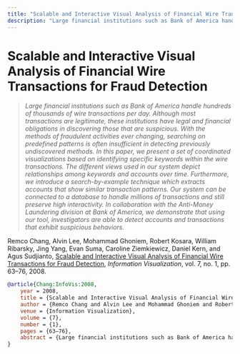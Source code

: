 ```yaml
---
title: "Scalable and Interactive Visual Analysis of Financial Wire Transactions for Fraud Detection"
description: "Large financial institutions such as Bank of America handle hundreds of thousands of wire transactions per day. Although most transactions are legitimate, these institutions have legal and financial obligations in discovering those that are suspicious. With the methods of fraudulent activities ever changing, searching on predefined patterns is often insufficient in detecting previously undiscovered methods. In this paper, we present a set of coordinated visualizations based on identifying specific keywords within the wire transactions. The different views used in our system depict relationships among keywords and accounts over time. Furthermore, we introduce a search-by-example technique which extracts accounts that show similar transaction patterns. Our system can be connected to a database to handle millions of transactions and still preserve high interactivity. In collaboration with the Anti-Money Laundering division at Bank of America, we demonstrate that using our tool, investigators are able to detect accounts and transactions that exhibit suspicious behaviors."
---
```


# Scalable and Interactive Visual Analysis of Financial Wire Transactions for Fraud Detection

> _Large financial institutions such as Bank of America handle hundreds of thousands of wire transactions per day. Although most transactions are legitimate, these institutions have legal and financial obligations in discovering those that are suspicious. With the methods of fraudulent activities ever changing, searching on predefined patterns is often insufficient in detecting previously undiscovered methods. In this paper, we present a set of coordinated visualizations based on identifying specific keywords within the wire transactions. The different views used in our system depict relationships among keywords and accounts over time. Furthermore, we introduce a search-by-example technique which extracts accounts that show similar transaction patterns. Our system can be connected to a database to handle millions of transactions and still preserve high interactivity. In collaboration with the Anti-Money Laundering division at Bank of America, we demonstrate that using our tool, investigators are able to detect accounts and transactions that exhibit suspicious behaviors._

Remco Chang, Alvin Lee, Mohammad Ghoniem, Robert Kosara, William Ribarsky, Jing Yang, Evan Suma, Caroline Ziemkiewicz, Daniel Kern, and Agus Sudjianto, <a href="https://media.eagereyes.org/papers/2008/Chang-InfoVis-2008.pdf" target="_blank">Scalable and Interactive Visual Analysis of Financial Wire Transactions for Fraud Detection</a>, _Information Visualization_, vol. 7, no. 1, pp. 63–76, 2008.


```bibtex
@article{Chang:InfoVis:2008,
	year = 2008,
	title = {Scalable and Interactive Visual Analysis of Financial Wire Transactions for Fraud Detection},
	author = {Remco Chang and Alvin Lee and Mohammad Ghoniem and Robert Kosara and William Ribarsky and Jing Yang and Evan Suma and Caroline Ziemkiewicz and Daniel Kern and Agus Sudjianto},
	venue = {Information Visualization},
	volume = {7},
	number = {1},
	pages = {63–76},
	abstract = {Large financial institutions such as Bank of America handle hundreds of thousands of wire transactions per day. Although most transactions are legitimate, these institutions have legal and financial obligations in discovering those that are suspicious. With the methods of fraudulent activities ever changing, searching on predefined patterns is often insufficient in detecting previously undiscovered methods. In this paper, we present a set of coordinated visualizations based on identifying specific keywords within the wire transactions. The different views used in our system depict relationships among keywords and accounts over time. Furthermore, we introduce a search-by-example technique which extracts accounts that show similar transaction patterns. Our system can be connected to a database to handle millions of transactions and still preserve high interactivity. In collaboration with the Anti-Money Laundering division at Bank of America, we demonstrate that using our tool, investigators are able to detect accounts and transactions that exhibit suspicious behaviors.},
}
```

